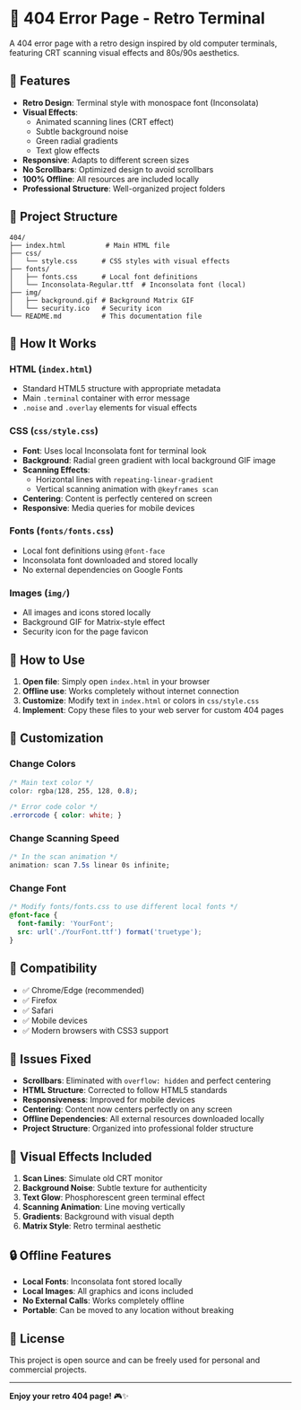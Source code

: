 # 🚨 404 Error Page - Retro Terminal

A 404 error page with a retro design inspired by old computer terminals, featuring CRT scanning visual effects and 80s/90s aesthetics.

## 🎯 Features

- **Retro Design**: Terminal style with monospace font (Inconsolata)
- **Visual Effects**: 
  - Animated scanning lines (CRT effect)
  - Subtle background noise
  - Green radial gradients
  - Text glow effects
- **Responsive**: Adapts to different screen sizes
- **No Scrollbars**: Optimized design to avoid scrollbars
- **100% Offline**: All resources are included locally
- **Professional Structure**: Well-organized project folders

## 📁 Project Structure

```
404/
├── index.html          # Main HTML file
├── css/
│   └── style.css      # CSS styles with visual effects
├── fonts/
│   ├── fonts.css      # Local font definitions
│   └── Inconsolata-Regular.ttf  # Inconsolata font (local)
├── img/
│   ├── background.gif # Background Matrix GIF
│   └── security.ico   # Security icon
└── README.md          # This documentation file
```

## 🔧 How It Works

### HTML (`index.html`)
- Standard HTML5 structure with appropriate metadata
- Main `.terminal` container with error message
- `.noise` and `.overlay` elements for visual effects

### CSS (`css/style.css`)
- **Font**: Uses local Inconsolata font for terminal look
- **Background**: Radial green gradient with local background GIF image
- **Scanning Effects**: 
  - Horizontal lines with `repeating-linear-gradient`
  - Vertical scanning animation with `@keyframes scan`
- **Centering**: Content is perfectly centered on screen
- **Responsive**: Media queries for mobile devices

### Fonts (`fonts/fonts.css`)
- Local font definitions using `@font-face`
- Inconsolata font downloaded and stored locally
- No external dependencies on Google Fonts

### Images (`img/`)
- All images and icons stored locally
- Background GIF for Matrix-style effect
- Security icon for the page favicon

## 🚀 How to Use

1. **Open file**: Simply open `index.html` in your browser
2. **Offline use**: Works completely without internet connection
3. **Customize**: Modify text in `index.html` or colors in `css/style.css`
4. **Implement**: Copy these files to your web server for custom 404 pages

## 🎨 Customization

### Change Colors
```css
/* Main text color */
color: rgba(128, 255, 128, 0.8);

/* Error code color */
.errorcode { color: white; }
```

### Change Scanning Speed
```css
/* In the scan animation */
animation: scan 7.5s linear 0s infinite;
```

### Change Font
```css
/* Modify fonts/fonts.css to use different local fonts */
@font-face {
  font-family: 'YourFont';
  src: url('./YourFont.ttf') format('truetype');
}
```

## 📱 Compatibility

- ✅ Chrome/Edge (recommended)
- ✅ Firefox
- ✅ Safari
- ✅ Mobile devices
- ✅ Modern browsers with CSS3 support

## 🐛 Issues Fixed

- **Scrollbars**: Eliminated with `overflow: hidden` and perfect centering
- **HTML Structure**: Corrected to follow HTML5 standards
- **Responsiveness**: Improved for mobile devices
- **Centering**: Content now centers perfectly on any screen
- **Offline Dependencies**: All external resources downloaded locally
- **Project Structure**: Organized into professional folder structure

## 🌟 Visual Effects Included

1. **Scan Lines**: Simulate old CRT monitor
2. **Background Noise**: Subtle texture for authenticity
3. **Text Glow**: Phosphorescent green terminal effect
4. **Scanning Animation**: Line moving vertically
5. **Gradients**: Background with visual depth
6. **Matrix Style**: Retro terminal aesthetic

## 🔒 Offline Features

- **Local Fonts**: Inconsolata font stored locally
- **Local Images**: All graphics and icons included
- **No External Calls**: Works completely offline
- **Portable**: Can be moved to any location without breaking

## 📝 License

This project is open source and can be freely used for personal and commercial projects.

---

**Enjoy your retro 404 page!** 🎮✨
